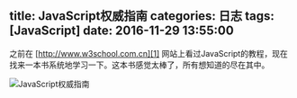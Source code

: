 title: JavaScript权威指南
categories: 日志
tags: [JavaScript]
date: 2016-11-29 13:55:00
---
之前在 [http://www.w3school.com.cn][1] 网站上看过JavaScript的教程，现在找来一本书系统地学习一下。这本书感觉太棒了，所有想知道的尽在其中。

![JavaScript权威指南][2]


  [1]: http://www.w3school.com.cn
  [2]: http://www.zhouyuanchao.com/usr/uploads/2020/06/4047445979.jpg